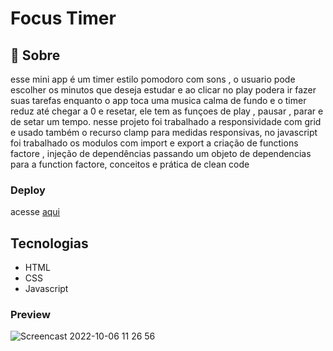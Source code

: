 # Focus Timer

## 📖 Sobre
esse mini app é um timer estilo pomodoro com sons , o usuario pode escolher os minutos que deseja estudar e ao clicar no play podera ir fazer suas tarefas enquanto o app toca uma musica calma de fundo e o timer reduz até chegar a 0 e resetar, ele tem as funçoes de play , pausar , parar e de setar um tempo.
nesse projeto foi trabalhado a responsividade com grid e usado também o recurso clamp para medidas responsivas, no javascript foi trabalhado os modulos com import e export a criação de functions factore , injeção de dependências passando um objeto de dependencias para a function factore, conceitos e prática de clean code 
### Deploy

acesse [aqui](https://guilhermealves-prog.github.io/Focus-Timer/)

## Tecnologias
- HTML
- CSS
- Javascript 
     
### Preview

![Screencast 2022-10-06 11 26 56](https://user-images.githubusercontent.com/70963422/194340281-84f22099-47f6-4237-98d6-f689baa2625e.gif)
